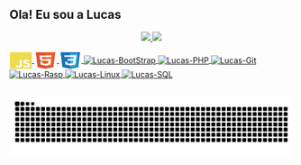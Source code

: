 ## Ola! Eu sou a Lucas
<div align="center">
  <a href="https://github.com/lferreirasm">
  <img height="150em" src="https://github-readme-stats.vercel.app/api?username=lferreirasm&show_icons=true&theme=radial&include_all_commits=true&count_private=true"/>
  <img height="140em" src="https://github-readme-stats.vercel.app/api/top-langs/?username=lferreirasm&layout=compact&langs_count=7&theme=radial"/>
</div>
<div style="display: inline_block"><br>
  <img align="center" alt="Lucas-Js" height="30" width="40" src="https://raw.githubusercontent.com/devicons/devicon/master/icons/javascript/javascript-plain.svg"/>
  <img align="center" alt="Lucas-HTML" height="30" width="40" src="https://raw.githubusercontent.com/devicons/devicon/master/icons/html5/html5-original.svg"/>
  <img align="center" alt="Lucas-CSS" height="30" width="40" src="https://raw.githubusercontent.com/devicons/devicon/master/icons/css3/css3-original.svg"/>
  <img align="center" alt="Lucas-BootStrap" height="30" width="40" src="https://cdn.jsdelivr.net/gh/devicons/devicon/icons/bootstrap/bootstrap-plain.svg"/>
  <img align="center" alt="Lucas-PHP" height="30" width="40" src="https://cdn.jsdelivr.net/gh/devicons/devicon/icons/php/php-plain.svg"/>
  <img align="center" alt="Lucas-Git" height="30" width="40" src="https://cdn.jsdelivr.net/gh/devicons/devicon/icons/git/git-original.svg"/>
  <img align="center" alt="Lucas-Rasp" height="30" width="40" src="https://cdn.jsdelivr.net/gh/devicons/devicon/icons/raspberrypi/raspberrypi-original.svg"/>
  <img align="center" alt="Lucas-Linux" height="30" width="40" src="https://cdn.jsdelivr.net/gh/devicons/devicon/icons/ubuntu/ubuntu-plain.svg"/>
  <img align="center" alt="Lucas-SQL" height="30" width="40" src="https://cdn.jsdelivr.net/gh/devicons/devicon/icons/mysql/mysql-original.svg"/>
  
  ##
 
  ![Snake animation](https://github.com/lferreirasm/lferreirasm/blob/output/github-contribution-grid-snake.svg)
 
</div>
